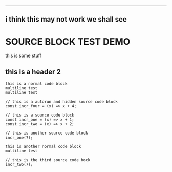 [config]:- '{"chapter":"SOURCE_1", "variant":"default"}'
[env]:- '{"testEnv":{"chapter":"SOURCE_4"}, {"testEnv2": {"chapter":"SOURCE_1"}}'

[//]:- 'testssdfsetetaerraer'

---
i think this may not work
we shall see
---

# SOURCE BLOCK TEST DEMO
this is some stuff

## this is a header 2

```
this is a normal code block
multiline test
multiline test
```

```source-autorun-hidden
// this is a autorun and hidden source code block
const incr_four = (x) => x + 4;
```

```source
// this is a source code block
const incr_one = (x) => x + 1;
const incr_two = (x) => x + 2;
```

```source
// this is another source code block
incr_one(7);
```

```
this is another normal code block
multiline test
```

```source
// this is the third source code bock
incr_two(7);
```
